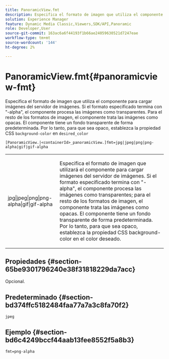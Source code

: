 ```yaml
---
title: PanoramicView.fmt
description: Especifica el formato de imagen que utiliza el componente para cargar imágenes del servidor de imágenes.
solution: Experience Manager
feature: Dynamic Media Classic,Viewers,SDK/API,Panoramic
role: Developer,User
source-git-commit: 163ac6a6f44193f1b66ae24059630521d7247eae
workflow-type: tm+mt
source-wordcount: '144'
ht-degree: 2%

---
```


# PanoramicView.fmt{#panoramicview-fmt}

Especifica el formato de imagen que utiliza el componente para cargar imágenes del servidor de imágenes. Si el formato especificado termina con &quot;-alpha&quot;, el componente procesa las imágenes como transparentes. Para el resto de los formatos de imagen, el componente trata las imágenes como opacas. El componente tiene un fondo transparente de forma predeterminada. Por lo tanto, para que sea opaco, establezca la propiedad CSS `background-color` en `desired_color`

`[PanoramicView.|<containerId>_panoramicView.]fmt=jpg|jpeg|png|png-alpha|gif|gif-alpha`

<table id="table_AE7AAFA9B4374E31B51D06511EB96401"> 
 <tbody> 
  <tr> 
   <td colname="col1"> <p> <span class="codeph"> jpg|jpeg|png|png-alpha|gif|gif-alpha </span> </p> </td> 
   <td colname="col2"> <p> Especifica el formato de imagen que utilizará el componente para cargar imágenes del servidor de imágenes. Si el formato especificado termina con "-alpha", el componente procesa las imágenes como transparentes; para el resto de los formatos de imagen, el componente trata las imágenes como opacas. El componente tiene un fondo transparente de forma predeterminada. Por lo tanto, para que sea opaco, establezca la propiedad CSS background-color en el color deseado. </p> </td> 
  </tr> 
 </tbody> 
</table>

## Propiedades {#section-65be9301796240e38f31818229da7acc}

Opcional.

## Predeterminado {#section-bd374ffc5182484faa77a7a3c8fa70f2}

`jpeg`

## Ejemplo {#section-bd6c4249bccf44aab13fee8552f5a8b3}

`fmt=png-alpha`
